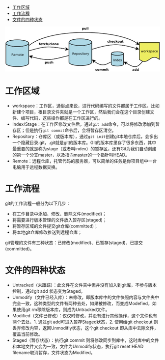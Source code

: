 <!-- TOC -->

- [工作区域](#%E5%B7%A5%E4%BD%9C%E5%8C%BA%E5%9F%9F)
- [工作流程](#%E5%B7%A5%E4%BD%9C%E6%B5%81%E7%A8%8B)
- [文件的四种状态](#%E6%96%87%E4%BB%B6%E7%9A%84%E5%9B%9B%E7%A7%8D%E7%8A%B6%E6%80%81)

<!-- /TOC -->

![workspace](images/workspace.png)

# 工作区域
+ workspace：工作区，通俗点来说，进行代码编写的文件都属于工作区。比如新建个项目，根目录文件夹就是一个工作区，然后我们会在这个目录创建文件、编写代码，这些操作都是在工作区进行的。
+ Index/Stage：在工作区修改文件后，通过`git add`命令，可以将修改添加到暂存区；但是执行`git commit`命令后，会将暂存区清空。
+ Repository：仓库区（或版本库），通过`git init`创建git本地仓库后，会多出一个隐藏目录.git，.git就是git的版本库。Git的版本库里存了很多东西，其中最重要的就是称为stage（或者叫index）的暂存区，还有Git为我们自动创建的第一个分支master，以及指向master的一个指针叫HEAD。
+ Remote：远程仓库，托管代码的服务器，可以简单的任务是你项目组中一台电脑用于远程数据交换。

# 工作流程
git的工作流程一般分为以下几步：
+ 在工作目录中添加、修改、删除文件(modified)；
+ 将需要进行版本管理的文件放入暂存区(staged)；
+ 将暂存区域的文件提交git仓库(committed)；
+ 将本地git仓库修改推送到远程仓库；

git管理的文件有三种状态：已修改(modified)、已暂存(staged)、已提交(committed)。

# 文件的四种状态
+ Untracked（未跟踪）：此文件在文件夹中但并没有加入到git库，不参与版本控制，通过git add 状态变为Staged。
+ Unmodify（文件已经入库）：未修改，即版本库中的文件快照内容与文件夹中完全一致，这种类型的文件有两种去处，如果被修改，而变成Modefied，如果使用git rm移除版本库，则成为Untracked文件。
+ Modified（文件已修改）：仅仅时修改，并没有进行其他操作，这个文件也有两个去处，1. 通过git add可进入暂存Staged状态，2. 使用给git checkout 则丢弃修改内容，返回Unmodifiy状态，这个git checkout 即从库中去除文件，覆盖当前修改。
+ Staged（暂存状态）：执行git commit 则将修改同步到库中，这时库中的文件和本地文件又变为一致，文件为Unmodify状态，执行git reset HEAD filename取消暂存，文件状态为Modified。